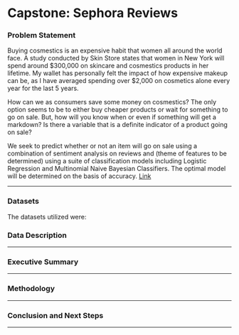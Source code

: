 
# Capstone: Sephora Reviews 

### Problem Statement

Buying cosmestics is an expensive habit that women all around the world face. A study conducted by Skin Store states that women in New York will spend around $300,000 on skincare and cosmestics products in her lifetime. My wallet has personally felt the impact of how expensive makeup can be, as I have averaged spending over $2,000 on cosmetics alone every year for the last 5 years. 

How can we as consumers save some money on cosmestics? The only option seems to be to either buy cheaper products or wait for something to go on sale. But, how will you know when or even if something will get a markdown? Is there a variable that is a definite indicator of a product going on sale?  

We seek to predict whether or not an item will go on sale using a combination of sentiment analysis on reviews and (theme of features to be determined) using a suite of classification models including Logistic Regression and Multinomial Naive Bayesian Classifiers. The optimal model will be determined on the basis of accuracy. [Link](https://www.skinstore.com/blog/skincare/womens-face-worth-survey-2017/) 

---

### Datasets

The datasets utilized were:



### Data Description



---

### Executive Summary



---

### Methodology



---

### Conclusion and Next Steps 

 

---
